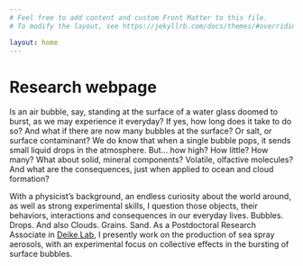 ```yaml
---
# Feel free to add content and custom Front Matter to this file.
# To modify the layout, see https://jekyllrb.com/docs/themes/#overriding-theme-defaults

layout: home
---
```


# Research webpage

Is an air bubble, say, standing at the surface of a water glass doomed to burst, as we may experience it everyday? 
If yes, how long does it take to do so? And what if there are now many bubbles at the surface? Or salt, or surface contaminant?
We do know that when a single bubble pops, it sends small liquid drops in the atmosphere. 
But... how high? How little? How many? What about solid, mineral components? Volatile, olfactive molecules? And what are the consequences, just when applied to ocean and cloud formation?

With a physicist’s background, an endless curiosity about the world around, as well as strong experimental skills, I question those objects, their behaviors, interactions and consequences in our everyday lives.
Bubbles. Drops. And also Clouds. Grains. Sand.
As a Postdoctoral Research Associate in [Deike Lab](https://ldeike.princeton.edu), I presently work on the production of sea spray aerosols, with an experimental focus on collective effects in the bursting of surface bubbles. 
